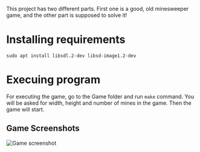 This project has two different parts. First one is a good, old minesweeper game, and the other part is supposed to solve it!

# Installing requirements

```sudo apt install libsdl.2-dev libsd-image1.2-dev ```

# Execuing program
For executing the game, go to the Game folder and run ```make``` command. You will be asked for width, height and number of mines in the game. Then the game will start. 

## Game Screenshots

![Game screenshot](https://www.dl.dropboxusercontent.com/s/gu6jy3n0t62mxks/Game%20Screenshot.png?dl=0)
